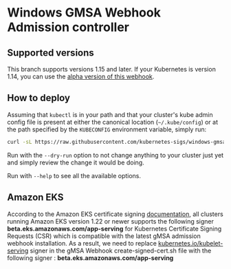 # Windows GMSA Webhook Admission controller

## Supported versions

This branch supports versions 1.15 and later. If your Kubernetes is version 1.14, you can use the [alpha version of this webhook](https://github.com/kubernetes-sigs/windows-gmsa/tree/alpha-1.14).

## How to deploy

Assuming that `kubectl` is in your path and that your cluster's kube admin config file is present at either the canonical location
(`~/.kube/config`) or at the path specified by the `KUBECONFIG` environment variable, simply run:
```bash
curl -sL https://raw.githubusercontent.com/kubernetes-sigs/windows-gmsa/master/admission-webhook/deploy/deploy-gmsa-webhook.sh | bash -s -- --file webhook-manifests.yml
```

Run with the `--dry-run` option to not change anything to your cluster just yet and simply review the change it would be doing.

Run with `--help` to see all the available options.

## Amazon EKS

According to the Amazon EKS certificate signing [documentation](https://docs.aws.amazon.com/eks/latest/userguide/cert-signing.html), all clusters running Amazon EKS version 1.22 or newer supports the following signer **beta.eks.amazonaws.com/app-serving** for Kubernetes Certificate Signing Requests (CSR) which is compatible with the latest gMSA admission webhook installation. As a result, we need to replace [kubernetes.io/kubelet-serving](https://github.com/kubernetes-sigs/windows-gmsa/blob/master/admission-webhook/deploy/create-signed-cert.sh#L120) signer in the gMSA Webhook create-signed-cert.sh file with the following signer : **beta.eks.amazonaws.com/app-serving**
